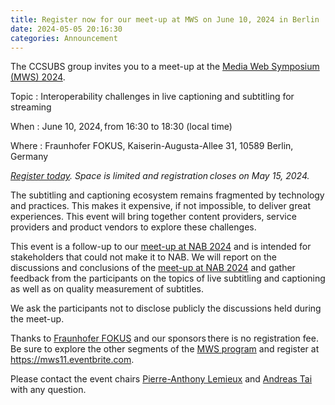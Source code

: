 ```yaml
---
title: Register now for our meet-up at MWS on June 10, 2024 in Berlin
date: 2024-05-05 20:16:30
categories: Announcement
---
```


The CCSUBS group invites you to a meet-up at the [Media Web Symposium (MWS) 2024](https://www.fokus.fraunhofer.de/go/mws).


Topic
: Interoperability challenges in live captioning and subtitling for streaming

When
: June 10, 2024, from 16:30 to 18:30 (local time)

Where
: Fraunhofer FOKUS, Kaiserin-Augusta-Allee 31, 10589 Berlin, Germany

_[Register today](https://www.eventbrite.com/e/ccsubs-meet-up-at-media-web-symposium-mws-2024-tickets-898404571257). Space is limited and registration closes on May 15, 2024._

The subtitling and captioning ecosystem remains fragmented by technology and practices. This makes it expensive, if not impossible, to deliver great experiences. This event will bring together content providers, service providers and product vendors to explore these challenges.

This event is a follow-up to our [meet-up at NAB 2024](/nab-2024-meetup/) and is intended for stakeholders that could not make it to NAB. We will report on the discussions and conclusions of the [meet-up at NAB 2024](/nab-2024-meetup/) and gather feedback from the participants on the topics of live subtitling and captioning as well as on quality measurement of subtitles.

We ask the participants not to disclose publicly the discussions held during the meet-up.

Thanks to [Fraunhofer FOKUS](https://www.fokus.fraunhofer.de/) and our sponsors there is no registration fee. Be sure to explore the other segments of the [MWS program](https://www.fokus.fraunhofer.de/en/mws/detailed-program) and register at https://mws11.eventbrite.com.

Please contact the event chairs [Pierre-Anthony Lemieux](mailto:pal@sandflow.com) and [Andreas Tai](andreas@andreastai.com) with any question.
